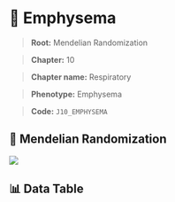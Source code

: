 # 🧪 Emphysema

> **Root:** Mendelian Randomization

> **Chapter:** 10  

> **Chapter name:** Respiratory

> **Phenotype:** Emphysema  

> **Code:** `J10_EMPHYSEMA`

## 🧬 Mendelian Randomization  

<img src="/MR/Figures/Forward/J10_EMPHYSEMA.png"/>

## 📊 Data Table

<CsvTableMRF src="/MR/Data/Forward/J10_EMPHYSEMA.csv"/>
